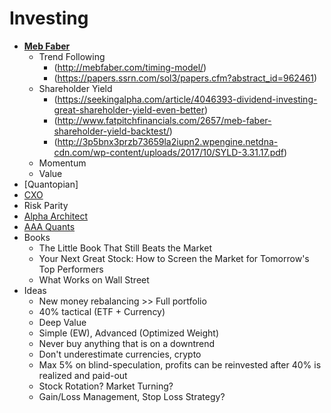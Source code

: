 # Investing

* **[Meb Faber][MB]**
  + Trend Following
    - (<http://mebfaber.com/timing-model/>)
    - (<https://papers.ssrn.com/sol3/papers.cfm?abstract_id=962461>)
  + Shareholder Yield 
    - (<https://seekingalpha.com/article/4046393-dividend-investing-great-shareholder-yield-even-better>)
    - (<http://www.fatpitchfinancials.com/2657/meb-faber-shareholder-yield-backtest/>)
    - (<http://3p5bnx3przb73659la2iupn2.wpengine.netdna-cdn.com/wp-content/uploads/2017/10/SYLD-3.31.17.pdf>)
  + Momentum
  + Value
* [Quantopian]
* [CXO][CXO]
* Risk Parity
* [Alpha Architect][AA]
* [AAA Quants][AAA]
* Books
  + The Little Book That Still Beats the Market
  + Your Next Great Stock: How to Screen the Market for Tomorrow's Top Performers
  + What Works on Wall Street
* Ideas
  + New money rebalancing >> Full portfolio
  + 40% tactical (ETF + Currency)
  + Deep Value
  + Simple (EW), Advanced (Optimized Weight)
  + Never buy anything that is on a downtrend
  + Don't underestimate currencies, crypto
  + Max 5% on blind-speculation, profits can be reinvested after 40% is realized and paid-out
  + Stock Rotation? Market Turning?
  + Gain/Loss Management, Stop Loss Strategy?
  

[MB]: http://mebfaber.com/
[CXO]: https://www.cxoadvisory.com/start/
[MB1]: http://mebfaber.com/timing-model/
[AA]: https://alphaarchitect.com/alpha-architect-white-papers/
[AAA]: http://aaaquants.com
